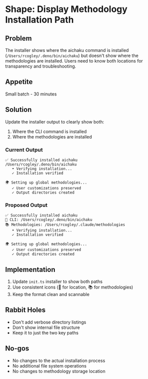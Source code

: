# Shape: Display Methodology Installation Path

## Problem

The installer shows where the aichaku command is installed
(`/Users/rcogley/.deno/bin/aichaku`) but doesn't show where the methodologies
are installed. Users need to know both locations for transparency and
troubleshooting.

## Appetite

Small batch - 30 minutes

## Solution

Update the installer output to clearly show both:

1. Where the CLI command is installed
2. Where the methodologies are installed

### Current Output

```
✅ Successfully installed aichaku
/Users/rcogley/.deno/bin/aichaku
   • Verifying installation...
   ✓ Installation verified

🌍 Setting up global methodologies...
   ✓ User customizations preserved
   ✓ Output directories created
```

### Proposed Output

```
✅ Successfully installed aichaku
📍 CLI: /Users/rcogley/.deno/bin/aichaku
📚 Methodologies: /Users/rcogley/.claude/methodologies
   • Verifying installation...
   ✓ Installation verified

🌍 Setting up global methodologies...
   ✓ User customizations preserved
   ✓ Output directories created
```

## Implementation

1. Update `init.ts` installer to show both paths
2. Use consistent icons (📍 for location, 📚 for methodologies)
3. Keep the format clean and scannable

## Rabbit Holes

- Don't add verbose directory listings
- Don't show internal file structure
- Keep it to just the two key paths

## No-gos

- No changes to the actual installation process
- No additional file system operations
- No changes to methodology storage location
